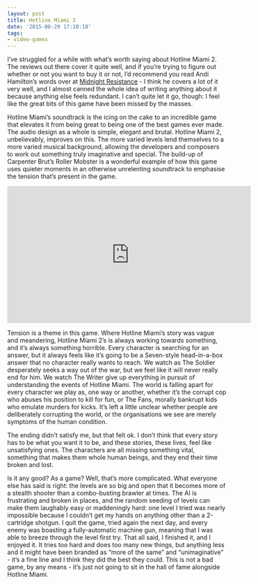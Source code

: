 ```yaml
---
layout: post
title: Hotline Miami 2
date: '2015-06-29 17:10:18'
tags:
- video-games
---
```


I’ve struggled for a while with what’s worth saying about Hotline Miami 2. The reviews out there cover it quite well, and if you’re trying to figure out whether or not you want to buy it or not, I’d recommend you read Andi Hamilton’s words over at [Midnight Resistance](http://midnightresistance.co.uk/reviews/hotline-miami-2-wrong-number) - I think he covers a lot of it very well, and I almost canned the whole idea of writing anything about it because anything else feels redundant. I can’t quite let it go, though: I feel like the great bits of this game have been missed by the masses.

Hotline Miami’s soundtrack is the icing on the cake to an incredible game that elevates it from being great to being one of the best games ever made. The audio design as a whole is simple, elegant and brutal. Hotline Miami 2, unbelievably, improves on this. The more varied levels lend themselves to a more varied musical background, allowing the developers and composers to work out something truly imaginative and special. The build-up of Carpenter Brut’s Roller Mobster is a wonderful example of how this game uses quieter moments in an otherwise unrelenting soundtrack to emphasise the tension that’s present in the game.

<iframe width="560" height="315" src="https://www.youtube.com/embed/qFfybn_W8Ak" frameborder="0" allowfullscreen></iframe>

Tension is a theme in this game. Where Hotline Miami’s story was vague and meandering, Hotline Miami 2’s is always working towards something, and it’s always something horrible. Every character is searching for an answer, but it always feels like it’s going to be a Seven-style head-in-a-box answer that no character really wants to reach. We watch as The Soldier desperately seeks a way out of the war, but we feel like it will never really end for him. We watch The Writer give up everything in pursuit of understanding the events of Hotline Miami. The world is falling apart for every character we play as, one way or another, whether it’s the corrupt cop who abuses his position to kill for fun, or The Fans, morally bankrupt kids who emulate murders for kicks. It’s left a little unclear whether people are deliberately corrupting the world, or the organisations we see are merely symptoms of the human condition.

The ending didn’t satisfy me, but that felt ok. I don’t think that every story has to be what you want it to be, and these stories, these lives, feel like unsatisfying ones. The characters are all missing something vital, something that makes them whole human beings, and they end their time broken and lost.

Is it any good? As a game? Well, that’s more complicated. What everyone else has said is right: the levels are so big and open that it becomes more of a stealth shooter than a combo-busting brawler at times. The AI is frustrating and broken in places, and the random seeding of levels can make them laughably easy or maddeningly hard: one level I tried was nearly impossible because I couldn’t get my hands on anything other than a 2-cartridge shotgun. I quit the game, tried again the next day, and every enemy was boasting a fully-automatic machine gun, meaning that I was able to breeze through the level first try. That all said, I finished it, and I enjoyed it. It tries too hard and does too many new things, but anything less and it might have been branded as “more of the same” and “unimaginative” - it’s a fine line and I think they did the best they could. This is not a bad game, by any means - it’s just not going to sit in the hall of fame alongside Hotline Miami.